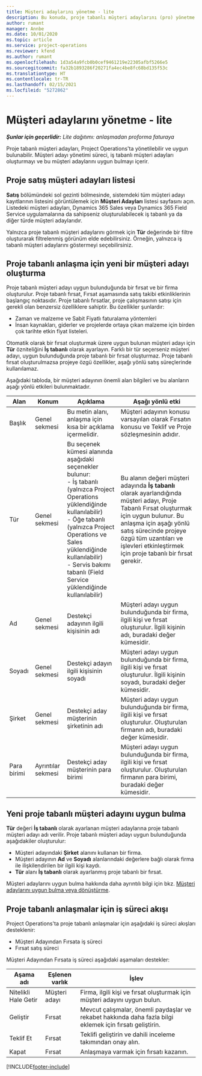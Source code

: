 ```yaml
---
title: Müşteri adaylarını yönetme - lite
description: Bu konuda, proje tabanlı müşteri adaylarını (pro) yönetme hakkında bilgiler sağlanmaktadır.
author: rumant
manager: Annbe
ms.date: 10/01/2020
ms.topic: article
ms.service: project-operations
ms.reviewer: kfend
ms.author: rumant
ms.openlocfilehash: 1d3a54a9fcb0b0cef9461219e22305afbf5266e5
ms.sourcegitcommit: fa32b1893286f20271fa4ec4be8fc68bd135f53c
ms.translationtype: HT
ms.contentlocale: tr-TR
ms.lasthandoff: 02/15/2021
ms.locfileid: "5272862"
---
```

# <a name="manage-leads---lite"></a>Müşteri adaylarını yönetme - lite

_**Şunlar için geçerlidir:** Lite dağıtımı: anlaşmadan proforma faturaya_

Proje tabanlı müşteri adayları, Project Operations'ta yönetilebilir ve uygun bulunabilir. Müşteri adayı yönetimi süreci, iş tabanlı müşteri adayları oluşturmayı ve bu müşteri adaylarını uygun bulmayı içerir. 

## <a name="list-of-project-sales-leads"></a>Proje satış müşteri adayları listesi

**Satış** bölümündeki sol gezinti bölmesinde, sistemdeki tüm müşteri adayı kayıtlarının listesini görüntülemek için **Müşteri Adayları** listesi sayfasını açın. Listedeki müşteri adayları, Dynamics 365 Sales veya Dynamics 365 Field Service uygulamalarına da sahipseniz oluşturulabilecek iş tabanlı ya da diğer türde müşteri adaylarıdır.

Yalnızca proje tabanlı müşteri adaylarını görmek için **Tür** değerinde bir filtre oluşturarak filtrelenmiş görünüm elde edebilirsiniz. Örneğin, yalnızca iş tabanlı müşteri adaylarını göstermeyi seçebilirsiniz.

## <a name="creating-a-new-lead-for-a-project-based-deal"></a>Proje tabanlı anlaşma için yeni bir müşteri adayı oluşturma

Proje tabanlı müşteri adayı uygun bulunduğunda bir fırsat ve bir firma oluşturulur. Proje tabanlı fırsat, Fırsat aşamasında satış takibi etkinliklerinin başlangıç noktasıdır. Proje tabanlı fırsatlar, proje çalışmasının satışı için gerekli olan benzersiz özelliklere sahiptir. Bu özellikler şunlardır:

- Zaman ve malzeme ve Sabit Fiyatlı faturalama yöntemleri
- İnsan kaynakları, giderler ve projelerde ortaya çıkan malzeme için birden çok tarihte etkin fiyat listeleri.

Otomatik olarak bir fırsat oluşturmak üzere uygun bulunan müşteri adayı için **Tür** özniteliğini **İş tabanlı** olarak ayarlayın. Farklı bir tür seçerseniz müşteri adayı, uygun bulunduğunda proje tabanlı bir fırsat oluşturmaz. Proje tabanlı fırsat oluşturulmazsa projeye özgü özellikler, aşağı yönlü satış süreçlerinde kullanılamaz.

Aşağıdaki tabloda, bir müşteri adayının önemli alan bilgileri ve bu alanların aşağı yönlü etkileri bulunmaktadır.

| **Alan** | **Konum** | **Açıklama** | **Aşağı yönlü etki** |
| --- | --- | --- | --- |
| Başlık | Genel sekmesi | Bu metin alanı, anlaşma için kısa bir açıklama içermelidir. | Müşteri adayının konusu varsayılan olarak Fırsatın konusu ve Teklif ve Proje sözleşmesinin adıdır. |
| Tür | Genel sekmesi | Bu seçenek kümesi alanında aşağıdaki seçenekler bulunur:</br>- İş tabanlı (yalnızca Project Operations yüklendiğinde kullanılabilir)</br>- Öğe tabanlı (yalnızca Project Operations ve Sales yüklendiğinde kullanılabilir)</br>- Servis bakımı tabanlı (Field Service yüklendiğinde kullanılabilir) | Bu alanın değeri müşteri adayında **İş tabanlı** olarak ayarlandığında müşteri adayı, Proje Tabanlı Fırsat oluşturmak için uygun bulunur. Bu anlaşma için aşağı yönlü satış sürecinde projeye özgü tüm uzantıları ve işlevleri etkinleştirmek için proje tabanlı bir fırsat gerekir. |
| Ad | Genel sekmesi | Destekçi adayının ilgili kişisinin adı | Müşteri adayı uygun bulunduğunda bir firma, ilgili kişi ve fırsat oluşturulur. İlgili kişinin adı, buradaki değer kümesidir. |
| Soyadı | Genel sekmesi | Destekçi adayın ilgili kişisinin soyadı | Müşteri adayı uygun bulunduğunda bir firma, ilgili kişi ve fırsat oluşturulur. İlgili kişinin soyadı, buradaki değer kümesidir. |
| Şirket | Genel sekmesi | Destekçi aday müşterinin şirketinin adı | Müşteri adayı uygun bulunduğunda bir firma, ilgili kişi ve fırsat oluşturulur. Oluşturulan firmanın adı, buradaki değer kümesidir. |
| Para birimi | Ayrıntılar sekmesi | Destekçi aday müşterinin para birimi | Müşteri adayı uygun bulunduğunda bir firma, ilgili kişi ve fırsat oluşturulur. Oluşturulan firmanın para birimi, buradaki değer kümesidir. |

## <a name="qualify-a-new-project-based-lead"></a>Yeni proje tabanlı müşteri adayını uygun bulma

**Tür** değeri **İş tabanlı** olarak ayarlanan müşteri adaylarına proje tabanlı müşteri adayı adı verilir. Proje tabanlı müşteri adayı uygun bulunduğunda aşağıdakiler oluşturulur:

- Müşteri adayındaki **Şirket** alanını kullanan bir firma.
- Müşteri adayının **Ad** ve **Soyadı** alanlarındaki değerlere bağlı olarak firma ile ilişkilendirilen bir ilgili kişi kaydı.
- **Tür** alanı **İş tabanlı** olarak ayarlanmış proje tabanlı bir fırsat.

Müşteri adaylarını uygun bulma hakkında daha ayrıntılı bilgi için bkz. [Müşteri adaylarını uygun bulma veya dönüştürme](https://docs.microsoft.com/dynamics365/sales-enterprise/qualify-lead-convert-opportunity-sales).

## <a name="business-process-flow-for-project-based-deals"></a>Proje tabanlı anlaşmalar için iş süreci akışı

Project Operations'ta proje tabanlı anlaşmalar için aşağıdaki iş süreci akışları desteklenir:

- Müşteri Adayından Fırsata iş süreci
- Fırsat satış süreci

Müşteri Adayından Fırsata iş süreci aşağıdaki aşamaları destekler:

| Aşama adı | Eşlenen varlık | İşlev |
| --- | --- | --- |
| Nitelikli Hale Getir | Müşteri adayı | Firma, ilgili kişi ve fırsat oluşturmak için müşteri adayını uygun bulun. |
| Geliştir | Fırsat | Mevcut çalışmalar, önemli paydaşlar ve rekabet hakkında daha fazla bilgi eklemek için fırsatı geliştirin. |
| Teklif Et | Fırsat | Teklifi geliştirin ve dahili inceleme takımından onay alın. |
| Kapat | Fırsat | Anlaşmaya varmak için fırsatı kazanın. |


[!INCLUDE[footer-include](../../includes/footer-banner.md)]